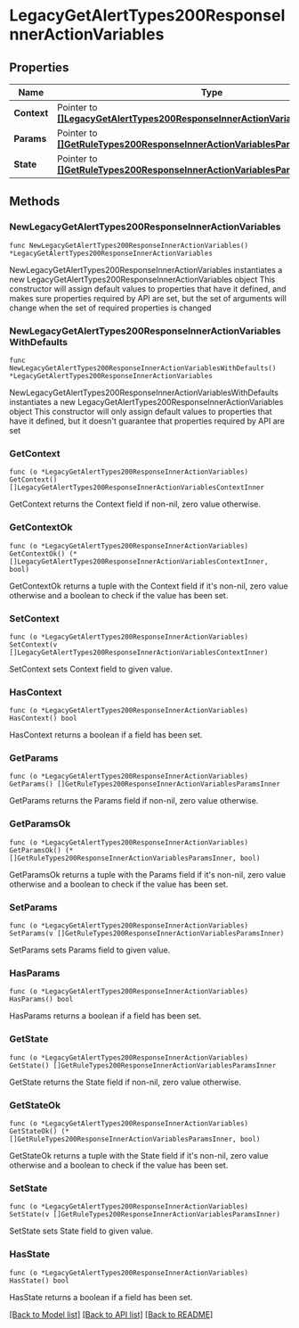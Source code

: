 # LegacyGetAlertTypes200ResponseInnerActionVariables

## Properties

Name | Type | Description | Notes
------------ | ------------- | ------------- | -------------
**Context** | Pointer to [**[]LegacyGetAlertTypes200ResponseInnerActionVariablesContextInner**](LegacyGetAlertTypes200ResponseInnerActionVariablesContextInner.md) |  | [optional] 
**Params** | Pointer to [**[]GetRuleTypes200ResponseInnerActionVariablesParamsInner**](GetRuleTypes200ResponseInnerActionVariablesParamsInner.md) |  | [optional] 
**State** | Pointer to [**[]GetRuleTypes200ResponseInnerActionVariablesParamsInner**](GetRuleTypes200ResponseInnerActionVariablesParamsInner.md) |  | [optional] 

## Methods

### NewLegacyGetAlertTypes200ResponseInnerActionVariables

`func NewLegacyGetAlertTypes200ResponseInnerActionVariables() *LegacyGetAlertTypes200ResponseInnerActionVariables`

NewLegacyGetAlertTypes200ResponseInnerActionVariables instantiates a new LegacyGetAlertTypes200ResponseInnerActionVariables object
This constructor will assign default values to properties that have it defined,
and makes sure properties required by API are set, but the set of arguments
will change when the set of required properties is changed

### NewLegacyGetAlertTypes200ResponseInnerActionVariablesWithDefaults

`func NewLegacyGetAlertTypes200ResponseInnerActionVariablesWithDefaults() *LegacyGetAlertTypes200ResponseInnerActionVariables`

NewLegacyGetAlertTypes200ResponseInnerActionVariablesWithDefaults instantiates a new LegacyGetAlertTypes200ResponseInnerActionVariables object
This constructor will only assign default values to properties that have it defined,
but it doesn't guarantee that properties required by API are set

### GetContext

`func (o *LegacyGetAlertTypes200ResponseInnerActionVariables) GetContext() []LegacyGetAlertTypes200ResponseInnerActionVariablesContextInner`

GetContext returns the Context field if non-nil, zero value otherwise.

### GetContextOk

`func (o *LegacyGetAlertTypes200ResponseInnerActionVariables) GetContextOk() (*[]LegacyGetAlertTypes200ResponseInnerActionVariablesContextInner, bool)`

GetContextOk returns a tuple with the Context field if it's non-nil, zero value otherwise
and a boolean to check if the value has been set.

### SetContext

`func (o *LegacyGetAlertTypes200ResponseInnerActionVariables) SetContext(v []LegacyGetAlertTypes200ResponseInnerActionVariablesContextInner)`

SetContext sets Context field to given value.

### HasContext

`func (o *LegacyGetAlertTypes200ResponseInnerActionVariables) HasContext() bool`

HasContext returns a boolean if a field has been set.

### GetParams

`func (o *LegacyGetAlertTypes200ResponseInnerActionVariables) GetParams() []GetRuleTypes200ResponseInnerActionVariablesParamsInner`

GetParams returns the Params field if non-nil, zero value otherwise.

### GetParamsOk

`func (o *LegacyGetAlertTypes200ResponseInnerActionVariables) GetParamsOk() (*[]GetRuleTypes200ResponseInnerActionVariablesParamsInner, bool)`

GetParamsOk returns a tuple with the Params field if it's non-nil, zero value otherwise
and a boolean to check if the value has been set.

### SetParams

`func (o *LegacyGetAlertTypes200ResponseInnerActionVariables) SetParams(v []GetRuleTypes200ResponseInnerActionVariablesParamsInner)`

SetParams sets Params field to given value.

### HasParams

`func (o *LegacyGetAlertTypes200ResponseInnerActionVariables) HasParams() bool`

HasParams returns a boolean if a field has been set.

### GetState

`func (o *LegacyGetAlertTypes200ResponseInnerActionVariables) GetState() []GetRuleTypes200ResponseInnerActionVariablesParamsInner`

GetState returns the State field if non-nil, zero value otherwise.

### GetStateOk

`func (o *LegacyGetAlertTypes200ResponseInnerActionVariables) GetStateOk() (*[]GetRuleTypes200ResponseInnerActionVariablesParamsInner, bool)`

GetStateOk returns a tuple with the State field if it's non-nil, zero value otherwise
and a boolean to check if the value has been set.

### SetState

`func (o *LegacyGetAlertTypes200ResponseInnerActionVariables) SetState(v []GetRuleTypes200ResponseInnerActionVariablesParamsInner)`

SetState sets State field to given value.

### HasState

`func (o *LegacyGetAlertTypes200ResponseInnerActionVariables) HasState() bool`

HasState returns a boolean if a field has been set.


[[Back to Model list]](../README.md#documentation-for-models) [[Back to API list]](../README.md#documentation-for-api-endpoints) [[Back to README]](../README.md)


